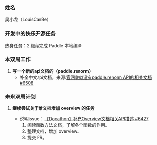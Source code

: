 ### 姓名

吴小龙（LouisCanBe）

### 开发中的快乐开源任务

热身任务：2.继续完成 Paddle 本地编译

### 本双周工作

1. **写一个新的api文档的（paddle.renorm）**
    - 补全中文api文档，来源:[官网貌似没有paddle.renorm API的相关文档#6508](https://github.com/PaddlePaddle/docs/issues/6508)

### 未来双周计划

1. **继续尝试关于给文档增加 overview 的任务**

   - 说明issue： [【Docathon】补充Overview文档相关API描述 #6427](https://github.com/PaddlePaddle/docs/issues/6427 '未来双周工作')
     1. 阅读函数方法文档，了解各个函数的作用。
     2. 整理文档，增加 overview。
     3. 提交 PR。